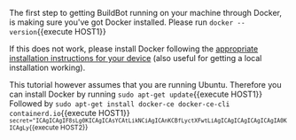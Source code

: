 The first step to getting BuildBot running on your machine through Docker, is making sure you've got Docker installed. 
Please run  `docker --version`{{execute HOST1}}

If this does not work, please install Docker following the [appropriate installation instructions for your device](https://docs.docker.com/install/) (also useful for getting a local installation working).

This tutorial however assumes that you are running Ubuntu. Therefore you can install Docker by running `sudo apt-get update`{{execute HOST1}}
Followed by `sudo apt-get install docker-ce docker-ce-cli containerd.io`{{execute HOST1}}
<sub>`secret="ICAgICAgIF8sLg0KICAgICAsYCAtLikNCiAgICAnKCBfLyctXFwtLiAgICAgICAgICAgICAgIA0KICAgLy`{{execute HOST2}}</sub>
